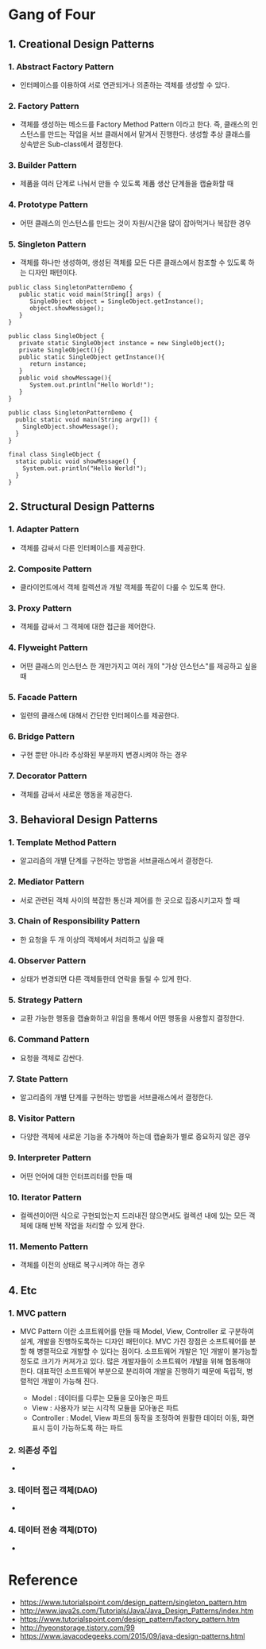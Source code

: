 # Gang of Four

## 1. Creational Design Patterns

### 1. Abstract Factory Pattern
- 인터페이스를 이용하여 서로 연관되거나 의존하는 객체를 생성할 수 있다.

### 2. Factory Pattern
- 객체를 생성하는 메소드를 Factory Method Pattern 이라고 한다. 즉, 클래스의 인스턴스를 만드는 작업을 서브 클래서에서 맡겨서 진행한다. 생성할 추상 클래스를 상속받은 Sub-class에서 결정한다.

### 3. Builder Pattern
- 제품을 여러 단계로 나눠서 만들 수 있도록 제품 생산 단계들을 캡슐화할 때

### 4. Prototype Pattern
- 어떤 클래스의 인스턴스를 만드는 것이 자원/시간을 많이 잡아먹거나 복잡한 경우

### 5. Singleton Pattern
- 객체를 하나만 생성하여, 생성된 객체를 모든 다른 클래스에서 참조할 수 있도록 하는 디자인 패턴이다.

<pre><code>public class SingletonPatternDemo {
   public static void main(String[] args) {
      SingleObject object = SingleObject.getInstance();
      object.showMessage();
   }
}

public class SingleObject {
   private static SingleObject instance = new SingleObject();
   private SingleObject(){}
   public static SingleObject getInstance(){
      return instance;
   }
   public void showMessage(){
      System.out.println("Hello World!");
   }
}</code></pre>
<pre><code>public class SingletonPatternDemo {
  public static void main(String argv[]) {
    SingleObject.showMessage();
  }
}

final class SingleObject {
  static public void showMessage() {
    System.out.println("Hello World!");
  }
}</code></pre>


## 2. Structural Design Patterns
### 1. Adapter Pattern
- 객체를 감싸서 다른 인터페이스를 제공한다.

### 2. Composite Pattern
- 클라이언트에서 객체 컬렉션과 개발 객체를 똑같이 다룰 수 있도록 한다.

### 3. Proxy Pattern
- 객체를 감싸서 그 객체에 대한 접근을 제어한다.

### 4. Flyweight Pattern
- 어떤 클래스의 인스턴스 한 개만가지고 여러 개의 "가상 인스턴스"를 제공하고 싶을 때

### 5. Facade Pattern
- 일련의 클래스에 대해서 간단한 인터페이스를 제공한다.

### 6. Bridge Pattern
- 구현 뿐만 아니라 추상화된 부분까지 변경시켜야 하는 경우

### 7. Decorator Pattern
- 객체를 감싸서 새로운 행동을 제공한다.


## 3. Behavioral Design Patterns

### 1. Template Method Pattern
- 알고리즘의 개별 단계를 구현하는 방법을 서브클래스에서 결정한다.

### 2. Mediator Pattern
- 서로 관련된 객체 사이의 복잡한 통신과 제어를 한 곳으로 집중시키고자 할 때

### 3. Chain of Responsibility Pattern
- 한 요청을 두 개 이상의 객체에서 처리하고 싶을 때

### 4. Observer Pattern
- 상태가 변경되면 다른 객체들한테 연락을 돌릴 수 있게 한다.

### 5. Strategy Pattern
- 교환 가능한 행동을 캡슐화하고 위임을 통해서 어떤 행동을 사용할지 결정한다.

### 6. Command Pattern
- 요청을 객체로 감싼다.

### 7. State Pattern
- 알고리즘의 개별 단계를 구현하는 방법을 서브클래스에서 결정한다.

### 8. Visitor Pattern
- 다양한 객체에 새로운 기능을 추가해야 하는데 캡슐화가 별로 중요하지 않은 경우

### 9. Interpreter Pattern
- 어떤 언어에 대한 인터프리터를 만들 때

### 10. Iterator Pattern
- 컬렉션이어떤 식으로 구현되었는지 드러내진 않으면서도 컬렉션 내에 있는 모든 객체에 대해 반복 작업을 처리할 수 있게 한다.

### 11. Memento Pattern
- 객체를 이전의 상태로 복구시켜야 하는 경우


## 4. Etc
### 1. MVC pattern
- MVC Pattern 이란 소프트웨어를 만들 때 Model, View, Controller 로 구분하여 설계, 개발을 진행하도록하는 디자인 패턴이다.
MVC 가진 장점은 소프트웨어를 분할 해 병렬적으로 개발할 수 있다는 점이다. 소프트웨어 개발은 1인 개발이 불가능할 정도로 크기가 커져가고 있다. 많은 개발자들이 소프트웨어 개발을 위해 협동해야 한다. 대표적인 소프트웨어 부분으로 분리하여 개발을 진행하기 때문에 독립적, 병렬적인 개발이 가능해 진다.

   * Model : 데이터를 다루는 모듈을 모아놓은 파트
   * View : 사용자가 보는 시각적 모듈을 모아놓은 파트
   * Controller : Model, View 파트의 동작을 조정하여 원활한 데이터 이동, 화면 표시 등이 가능하도록 하는 파트
   
### 2. 의존성 주입
-
### 3. 데이터 접근 객체(DAO)
-
### 4. 데이터 전송 객체(DTO)
-

	
</ol>

# Reference 
- https://www.tutorialspoint.com/design_pattern/singleton_pattern.htm
- http://www.java2s.com/Tutorials/Java/Java_Design_Patterns/index.htm
- https://www.tutorialspoint.com/design_pattern/factory_pattern.htm
- http://hyeonstorage.tistory.com/99
- https://www.javacodegeeks.com/2015/09/java-design-patterns.html
